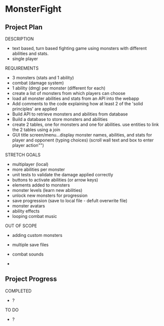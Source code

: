 # MonsterFight

## Project Plan
DESCRIPTION
- text based, turn based fighting game using monsters with different abilities and stats. 
- single player 


REQUIREMENTS
- 3 monsters (stats and 1 ability)
- combat (damage system)
- 1 ability (dmg) per monster (different for each)
- create a list of monsters from which players can choose
- load all monster abilities and stats from an API into the webapp
- Add comments to the code explaining how at least 2 of the 'solid principles' are applied
- Build API to retrieve monsters and abilities from database
- Build a database to store monsters and abilities
- create 2 tables, one for monsters and one for abilities. use entities to link the 2 tables using a join
- GUI title screen/menu...display monster names, abilities, and stats for player and opponent (typing choices) (scroll wall text and box to enter player action"")


STRETCH GOALS
- multiplayer (local)
- more abilities per monster
- unit tests to validate the damage applied correctly
- buttons to activate abilities (or arrow keys)
- elements added to monsters
- monster levels (learn new abilities)
- unlock new monsters for progression
- save progression (save to local file - defult overwrite file)
- monster avatars
- ability effects
- looping combat music


OUT OF SCOPE
- adding custom monsters
- multiple save files
- combat sounds



- 
## Project Progress
COMPLETED
- ?


TO DO
- ?
